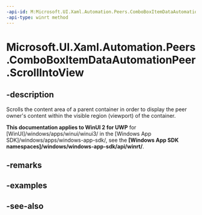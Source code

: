 ```yaml
---
-api-id: M:Microsoft.UI.Xaml.Automation.Peers.ComboBoxItemDataAutomationPeer.ScrollIntoView
-api-type: winrt method
---
```


<!-- Method syntax
public void ScrollIntoView()
-->

# Microsoft.UI.Xaml.Automation.Peers.ComboBoxItemDataAutomationPeer.ScrollIntoView

## -description
Scrolls the content area of a parent container in order to display the peer owner's content within the visible region (viewport) of the container.

**This documentation applies to WinUI 2 for UWP** for [WinUI]/windows/apps/winui/winui3/ in the [Windows App SDK]/windows/apps/windows-app-sdk/, see the **[Windows App SDK namespaces]/windows/windows-app-sdk/api/winrt/**.

## -remarks

## -examples

## -see-also
